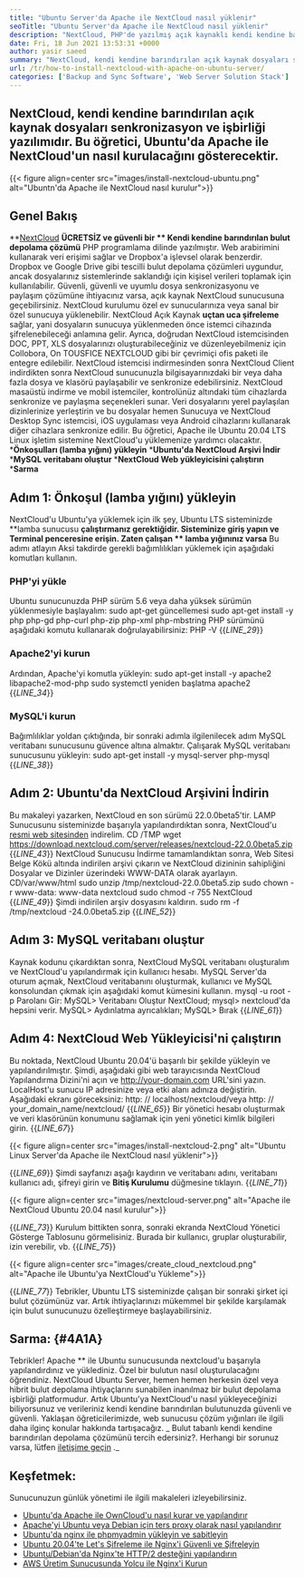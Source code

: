 ```yaml
---
title: "Ubuntu Server'da Apache ile NextCloud nasıl yüklenir" 
seoTitle: "Ubuntu Server'da Apache ile NextCloud nasıl yüklenir" 
description: "NextCloud, PHP'de yazılmış açık kaynaklı kendi kendine barındıran bulut depolama çözümüdür. Bu makale, Ubuntu'da Apache ile NextCloud'un nasıl kurulacağını gösterecektir." 
date: Fri, 18 Jun 2021 13:53:31 +0000
author: yasir saeed
summary: "NextCloud, kendi kendine barındırılan açık kaynak dosyaları senkronizasyon ve işbirliği yazılımıdır. Bu öğretici, Ubuntu'da Apache ile NextCloud'un nasıl kurulacağını gösterecektir." 
url: /tr/how-to-install-nextcloud-with-apache-on-ubuntu-server/
categories: ['Backup and Sync Software', 'Web Server Solution Stack']
---
```


## NextCloud, kendi kendine barındırılan açık kaynak dosyaları senkronizasyon ve işbirliği yazılımıdır. Bu öğretici, Ubuntu'da Apache ile NextCloud'un nasıl kurulacağını gösterecektir.

{{< figure align=center src="images/install-nextcloud-ubuntu.png" alt="Ubuntn'da Apache ile NextCloud nasıl kurulur">}}


## **Genel Bakış** 
**[NextCloud][1]  **ÜCRETSİZ ve güvenli bir **  Kendi kendine barındırılan bulut depolama çözümü**  PHP programlama dilinde yazılmıştır. Web arabirimini kullanarak veri erişimi sağlar ve Dropbox'a işlevsel olarak benzerdir. Dropbox ve Google Drive gibi tescilli bulut depolama çözümleri uygundur, ancak dosyalarınız sistemlerinde saklandığı için kişisel verileri toplamak için kullanılabilir. Güvenli, güvenli ve uyumlu dosya senkronizasyonu ve paylaşım çözümüne ihtiyacınız varsa, açık kaynak NextCloud sunucusuna geçebilirsiniz. NextCloud kurulumu özel ev sunucularınıza veya sanal bir özel sunucuya yüklenebilir.
NextCloud Açık Kaynak **uçtan uca şifreleme**  sağlar, yani dosyaların sunucuya yüklenmeden önce istemci cihazında şifrelenebileceği anlamına gelir. Ayrıca, doğrudan NextCloud istemcisinden DOC, PPT, XLS dosyalarınızı oluşturabileceğiniz ve düzenleyebilmeniz için Collobora, On TOUSFICE NEXTCLOUD gibi bir çevrimiçi ofis paketi ile entegre edilebilir. NextCloud istemcisi indirmesinden sonra NextCloud Client indirdikten sonra NextCloud sunucunuzla bilgisayarınızdaki bir veya daha fazla dosya ve klasörü paylaşabilir ve senkronize edebilirsiniz. NextCloud masaüstü indirme ve mobil istemciler, kontrolünüz altındaki tüm cihazlarda senkronize ve paylaşma seçenekleri sunar. Veri dosyalarını yerel paylaşılan dizinlerinize yerleştirin ve bu dosyalar hemen Sunucuya ve NextCloud Desktop Sync istemcisi, iOS uygulaması veya Android cihazlarını kullanarak diğer cihazlara senkronize edilir.
Bu öğretici, Apache ile Ubuntu 20.04 LTS Linux işletim sistemine NextCloud'u yüklemenize yardımcı olacaktır.
  ***Önkoşulları (lamba yığını) yükleyin** 
  ***Ubuntu'da NextCloud Arşivi İndir** 
  ***MySQL veritabanı oluştur** 
  ***NextCloud Web yükleyicisini çalıştırın** 
  ***Sarma** 

## Adım 1: Önkoşul (lamba yığını) yükleyin
NextCloud'u Ubuntu'ya yüklemek için ilk şey, Ubuntu LTS sisteminizde **lamba sunucusu  **çalıştırmanız gerektiğidir. Sisteminize giriş yapın ve Terminal penceresine erişin. Zaten çalışan **  lamba yığınınız varsa**  Bu adımı atlayın Aksi takdirde gerekli bağımlılıkları yüklemek için aşağıdaki komutları kullanın.

### PHP'yi yükle
Ubuntu sunucunuzda PHP sürüm 5.6 veya daha yüksek sürümün yüklenmesiyle başlayalım:
sudo apt-get güncellemesi
sudo apt-get install -y php php-gd php-curl php-zip php-xml php-mbstring
PHP sürümünü aşağıdaki komutu kullanarak doğrulayabilirsiniz:
PHP -V
{{_LINE_29_}}

### Apache2'yi kurun
Ardından, Apache'yi komutla yükleyin:
sudo apt-get install -y apache2 libapache2-mod-php
sudo systemctl yeniden başlatma apache2
{{_LINE_34_}}

### MySQL'i kurun
Bağımlılıklar yoldan çıktığında, bir sonraki adımla ilgilenilecek adım MySQL veritabanı sunucusunu güvence altına almaktır. Çalışarak MySQL veritabanı sunucusunu yükleyin:
sudo apt-get install -y mysql-server php-mysql
{{_LINE_38_}}

## Adım 2: Ubuntu'da NextCloud Arşivini İndirin
Bu makaleyi yazarken, NextCloud en son sürümü 22.0.0beta5'tir. LAMP Sunucusunu sisteminizde başarıyla yapılandırdıktan sonra, NextCloud'u [resmi web sitesinden][2] indirelim.
CD /TMP
wget https://download.nextcloud.com/server/releases/nextcloud-22.0.0beta5.zip
{{_LINE_43_}}
NextCloud Sunucusu İndirme tamamlandıktan sonra, Web Sitesi Belge Kökü altında indirilen arşivi çıkarın ve NextCloud dizininin sahipliğini Dosyalar ve Dizinler üzerindeki WWW-DATA olarak ayarlayın.
CD/var/www/html
sudo unzip /tmp/nextcloud-22.0.0beta5.zip
sudo chown -r www-data: www-data nextcloud
sudo chmod -r 755 NextCloud
{{_LINE_49_}}
Şimdi indirilen arşiv dosyasını kaldırın.
sudo rm -f /tmp/nextcloud -24.0.0beta5.zip
{{_LINE_52_}}

## Adım 3: MySQL veritabanı oluştur
Kaynak kodunu çıkardıktan sonra, NextCloud MySQL veritabanı oluşturalım ve NextCloud'u yapılandırmak için kullanıcı hesabı. MySQL Server'da oturum açmak, NextCloud veritabanını oluşturmak, kullanıcı ve MySQL konsolundan çıkmak için aşağıdaki komut kümesini kullanın.
mysql -u root -p
Parolanı Gir:
MySQL> Veritabanı Oluştur NextCloud;
mysql> nextcloud'da hepsini verir.
MySQL> Aydınlatma ayrıcalıkları;
MySQL> Bırak
{{_LINE_61_}}

## Adım 4: NextCloud Web Yükleyicisi'ni çalıştırın
Bu noktada, NextCloud Ubuntu 20.04'ü başarılı bir şekilde yükleyin ve yapılandırılmıştır. Şimdi, aşağıdaki gibi web tarayıcısında NextCloud Yapılandırma Dizini'ni açın ve http://your-domain.com URL'sini yazın. LocalHost'u sunucu IP adresinize veya etki alanı adınıza değiştirin. Aşağıdaki ekranı göreceksiniz:
http: // localhost/nextcloud/veya http: // your_domain_name/nextcloud/
{{_LINE_65_}}
Bir yönetici hesabı oluşturmak ve veri klasörünün konumunu sağlamak için yeni yönetici kimlik bilgileri girin.
{{_LINE_67_}}

{{< figure align=center src="images/install-nextcloud-2.png" alt="Ubuntu Linux Server'da Apache ile NextCloud nasıl yüklenir">}}

{{_LINE_69_}}
Şimdi sayfanızı aşağı kaydırın ve veritabanı adını, veritabanı kullanıcı adı, şifreyi girin ve **Bitiş Kurulumu**  düğmesine tıklayın.
{{_LINE_71_}}

{{< figure align=center src="images/nextcloud-server.png" alt="Apache ile NextCloud Ubuntu 20.04 nasıl kurulur">}}

{{_LINE_73_}}
Kurulum bittikten sonra, sonraki ekranda NextCloud Yönetici Gösterge Tablosunu görmelisiniz. Burada bir kullanıcı, gruplar oluşturabilir, izin verebilir, vb.
{{_LINE_75_}}

{{< figure align=center src="images/create_cloud_nextcloud.png" alt="Apache ile Ubuntu'ya NextCloud'u Yükleme">}}

{{_LINE_77_}}
Tebrikler, Ubuntu LTS sisteminizde çalışan bir sonraki şirket içi bulut çözümünüz var. Artık ihtiyaçlarınızı mükemmel bir şekilde karşılamak için bulut sunucunuzu özelleştirmeye başlayabilirsiniz.

## **Sarma:** {#4A1A}
Tebrikler! Apache ** ile Ubuntu sunucusunda nextcloud'u başarıyla yapılandırdınız ve yüklediniz. Özel bir bulutun nasıl oluşturulacağını öğrendiniz. NextCloud Ubuntu Server, hemen hemen herkesin özel veya hibrit bulut depolama ihtiyaçlarını sunabilen inanılmaz bir bulut depolama işbirliği platformudur. Artık Ubuntu'ya NextCloud'u nasıl yükleyeceğinizi biliyorsunuz ve verileriniz kendi kendine barındırılan bulutunuzda güvenli ve güvenli. Yaklaşan öğreticilerimizde, web sunucusu çözüm yığınları ile ilgili daha ilginç konular hakkında tartışacağız.
_ Bulut tabanlı kendi kendine barındırılan depolama çözümünü tercih edersiniz?. Herhangi bir sorunuz varsa, lütfen [iletişime geçin][3] ._

## Keşfetmek:
Sunucunuzun günlük yönetimi ile ilgili makaleleri izleyebilirsiniz.
  * [Ubuntu'da Apache ile OwnCloud'u nasıl kurar ve yapılandırır][4]
  * [Apache'yi Ubuntu veya Debian için ters proxy olarak nasıl yapılandırır][5]
  * [Ubuntu'da nginx ile phpmyadmin yükleyin ve sabitleyin][6]
  * [Ubuntu 20.04'te Let's Şifreleme ile Nginx'i Güvenli ve Şifreleyin][7]
  * [Ubuntu/Debian'da Nginx'te HTTP/2 desteğini yapılandırın][8]
  * [AWS Üretim Sunucusunda Yolcu ile Nginx'i Kurun][9]

  
[1]: https://nextcloud.com/
[2]: https://nextcloud.com/install/
[3]: mailto:yasir.saeed@aspose.com
[4]: https://blog.containerize.com/backup-and-sync-software/how-to-install-and-configure-owncloud-with-apache-on-ubuntu/
[5]: https://blog.containerize.com/web-server-solution-stack/how-to-configure-apache-as-a-reverse-proxy-for-ubuntudebian/
[6]: https://blog.containerize.com/web-server-solution-stack/how-to-install-and-secure-phpmyadmin-with-nginx-on-ubuntu/
[7]: https://blog.containerize.com/web-server-solution-stack/how-to-secure-nginx-with-letsencrypt-on-ubuntu-20-04/
[8]: https://blog.containerize.com/web-server-solution-stack/how-to-configure-http2-support-in-nginx-on-ubuntudebian/
[9]: https://blog.containerize.com/web-server-solution-stack/how-to-setup-nginx-with-passenger-on-aws-production-server/
